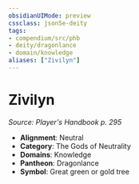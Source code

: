 ```yaml
---
obsidianUIMode: preview
cssclass: json5e-deity
tags:
- compendium/src/phb
- deity/dragonlance
- domain/knowledge
aliases: ["Zivilyn"]
---
```

# Zivilyn
*Source: Player's Handbook p. 295* 

- **Alignment**: Neutral
- **Category**: The Gods of Neutrality
- **Domains**: Knowledge
- **Pantheon**: Dragonlance
- **Symbol**: Great green or gold tree